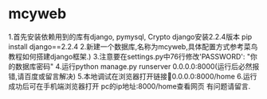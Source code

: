 # mcyweb
1.首先安装依赖用到的库有django, pymysql, Crypto
django安装2.2.4版本 pip install django==2.2.4
2.新建一个数据库,名称为mcyweb,具体配置方式参考菜鸟教程如何搭建django框架.)
3.注意要在settings.py中76行修改'PASSWORD': "你的数据库密码"
4.运行python manage.py runserver 0.0.0.0:8000(运行后必然报错,请百度或留言解决)
5.本地调试在浏览器打开链接🔗0.0.0.0:8000/home
6.运行成功后可在手机端浏览器打开 pc的ip地址:8000/home查看网页
有问题请留言.
